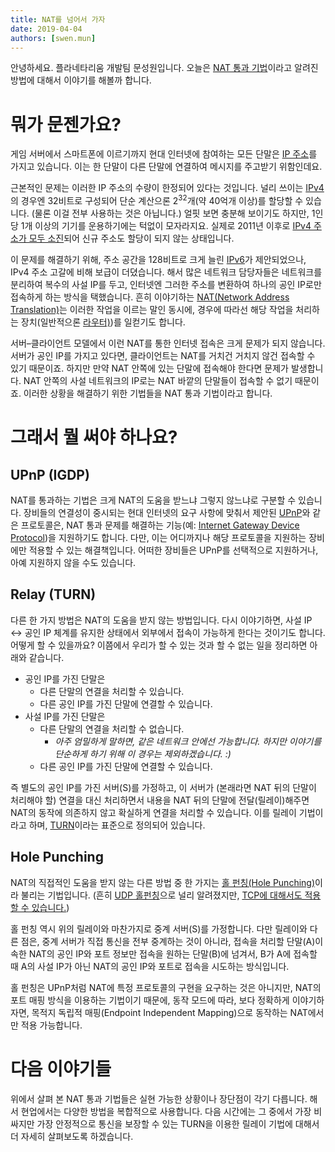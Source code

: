 ```yaml
---
title: NAT를 넘어서 가자
date: 2019-04-04
authors: [swen.mun]
---
```



안녕하세요. 플라네타리움 개발팀 문성원입니다. 오늘은 [NAT 통과 기법]이라고 알려진 방법에 대해서 이야기를 해볼까 합니다.

# 뭐가 문젠가요?

게임 서버에서 스마트폰에 이르기까지 현대 인터넷에 참여하는 모든 단말은 [IP 주소]를 가지고 있습니다. 이는 한 단말이 다른 단말에 연결하여 메시지를 주고받기 위함인데요.

근본적인 문제는 이러한 IP 주소의 수량이 한정되어 있다는 것입니다. 널리 쓰이는 [IPv4]의 경우엔 32비트로 구성되어 단순 계산으론 2<sup>32</sup>개(약 40억개 이상)를 할당할 수 있습니다. (물론 이걸 전부 사용하는 것은 아닙니다.) 얼핏 보면 충분해 보이기도 하지만, 1인당 1개 이상의 기기를 운용하기에는 턱없이 모자라지요. 실제로 2011년 이후로 [IPv4 주소가 모두 소진][IPv4 address exhaustion]되어 신규 주소도 할당이 되지 않는 상태입니다.

이 문제를 해결하기 위해, 주소 공간을 128비트로 크게 늘린 [IPv6]가 제안되었으나, IPv4 주소 고갈에 비해 보급이 더뎠습니다. 해서 많은 네트워크 담당자들은 네트워크를 분리하여 복수의 사설 IP를 두고, 인터넷엔 그러한 주소를 변환하여 하나의 공인 IP로만 접속하게 하는 방식을 택했습니다. 흔히 이야기하는 [NAT(Network Address Translation)][NAT]는 이러한 작업을 이르는 말인 동시에, 경우에 따라선 해당 작업을 처리하는 장치(일반적으론 [라우터)][Router])를 일컫기도 합니다.

서버–클라이언트 모델에서 이런 NAT를 통한 인터넷 접속은 크게 문제가 되지 않습니다. 서버가 공인 IP를 가지고 있다면, 클라이언트는 NAT를 거치건 거치지 않건 접속할 수 있기 때문이죠. 하지만 만약 NAT 안쪽에 있는 단말에 접속해야 한다면 문제가 발생합니다. NAT 안쪽의 사설 네트워크의 IP로는 NAT 바깥의 단말들이 접속할 수 없기 때문이죠. 이러한 상황을 해결하기 위한 기법들을 NAT 통과 기법이라고 합니다.

# 그래서 뭘 써야 하나요?

## UPnP (IGDP)

NAT를 통과하는 기법은 크게 NAT의 도움을 받느냐 그렇지 않느냐로 구분할 수 있습니다. 장비들의 연결성이 중시되는 현대 인터넷의 요구 사항에 맞춰서 제안된 [UPnP]와 같은 프로토콜은, NAT 통과 문제를 해결하는 기능(예: [Internet Gateway Device Protocol][IGDP])을 지원하기도 합니다. 다만, 이는 어디까지나 해당 프로토콜을 지원하는 장비에만 적용할 수 있는 해결책입니다. 어떠한 장비들은 UPnP를 선택적으로 지원하거나, 아예 지원하지 않을 수도 있습니다.

## Relay (TURN)

다른 한 가지 방법은 NAT의 도움을 받지 않는 방법입니다. 다시 이야기하면, 사설 IP ↔ 공인 IP 체계를 유지한 상태에서 외부에서 접속이 가능하게 한다는 것이기도 합니다. 어떻게 할 수 있을까요? 이쯤에서 우리가 할 수 있는 것과 할 수 없는 일을 정리하면 아래와 같습니다.

- 공인 IP를 가진 단말은
    - 다른 단말의 연결을 처리할 수 있습니다.
    - 다른 공인 IP를 가진 단말에 연결할 수 있습니다.
- 사설 IP를 가진 단말은
    - 다른 단말의 연결을 처리할 수 없습니다.
        - *아주 엄밀하게 말하면, 같은 네트워크 안에선 가능합니다. 하지만 이야기를 단순하게 하기 위해 이 경우는 제외하겠습니다. :)*
    - 다른 공인 IP를 가진 단말에 연결할 수 있습니다.

즉 별도의 공인 IP를 가진 서버(S)를 가정하고, 이 서버가 (본래라면 NAT 뒤의 단말이 처리해야 할) 연결을 대신 처리하면서 내용을 NAT 뒤의 단말에 전달(릴레이)해주면 NAT의 동작에 의존하지 않고 확실하게 연결을 처리할 수 있습니다. 이를 릴레이 기법이라고 하며, [TURN]이라는 표준으로 정의되어 있습니다.

## Hole Punching

NAT의 직접적인 도움을 받지 않는 다른 방법 중 한 가지는 [홀 펀칭(Hole Punching)][Hole Punching]이라 불리는 기법입니다. (흔히 [UDP 홀펀칭][UDP Hole Punching]으로 널리 알려졌지만, [TCP에 대해서도 적용할 수 있습니다.][TCP Hole Punching])

홀 펀칭 역시 위의 릴레이와 마찬가지로 중계 서버(S)를 가정합니다. 다만 릴레이와 다른 점은, 중계 서버가 직접 통신을 전부 중계하는 것이 아니라, 접속을 처리할 단말(A)이 속한 NAT의 공인 IP와 포트 정보만 접속을 원하는 단말(B)에 넘겨서, B가 A에 접속할 때 A의 사설 IP가 아닌 NAT의 공인 IP와 포트로 접속을 시도하는 방식입니다.

홀 펀칭은 UPnP처럼 NAT에 특정 프로토콜의 구현을 요구하는 것은 아니지만, NAT의 포트 매핑 방식을 이용하는 기법이기 때문에, 동작 모드에 따라, 보다 정확하게 이야기하자면, 목적지 독립적 매핑(Endpoint Independent Mapping)으로 동작하는 NAT에서만 적용 가능합니다.

# 다음 이야기들

위에서 살펴 본 NAT 통과 기법들은 실현 가능한 상황이나 장단점이 각기 다릅니다. 해서 현업에서는 다양한 방법을 복합적으로 사용합니다.  다음 시간에는 그 중에서 가장 비싸지만 가장 안정적으로 통신을 보장할 수 있는 TURN을 이용한 릴레이 기법에 대해서 더 자세히 살펴보도록 하겠습니다.


[NAT 통과 기법]: https://en.wikipedia.org/wiki/NAT_traversal
[IP 주소]: https://en.wikipedia.org/wiki/IP_address
[IPv4]: https://en.wikipedia.org/wiki/IPv4
[IPv4 address exhaustion]: https://en.wikipedia.org/wiki/IPv4_address_exhaustion
[IPv6]: https://en.wikipedia.org/wiki/IPv6
[NAT]: https://en.wikipedia.org/wiki/Network_address_translation
[Router]: https://en.wikipedia.org/wiki/Router_(computing)
[UPnP]: https://en.wikipedia.org/wiki/Universal_Plug_and_Play
[IGDP]: https://en.wikipedia.org/wiki/Internet_Gateway_Device_Protocol
[TURN]: https://en.wikipedia.org/wiki/Traversal_Using_Relays_around_NAT
[Hole Punching]: https://en.wikipedia.org/wiki/Hole_punching_(networking)
[UDP Hole Punching]: https://en.wikipedia.org/wiki/UDP_hole_punching
[TCP Hole Punching]: https://en.wikipedia.org/wiki/TCP_hole_punching
